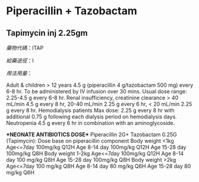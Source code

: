 # Piperacillin + Tazobactam

## Tapimycin inj 2.25gm

_藥物代碼_：ITAP

_給藥途徑_：I

_用法用量_：

Adult & children &gt; 12 years 4.5 g \(piperacillin 4 g/tazobactam 500 mg\) every 6-8 hr. To be administered by IV infusion over 30 mins. Usual dose range: 2.25-4.5 g every 6-8 hr. Renal insufficiency, creatinine clearance &gt; 40 mL/min 4.5 g every 8 hr, 20-40 mL/min 2.25 g every 6 hr, &lt; 20 mL/min 2.25 g every 8 hr. Hemodialysis patients Max dose: 2.25 g every 8 hr with additional 0.75 g following each dialysis period on hemodialysis days. Neutropenia 4.5 g every 6 hr in combination with an aminoglycoside.

**\***NEONATE ANTIBIOTICS DOSE**\*** Piperacillin 2G+ Tazobactam 0.25G \(Tapimycin\): Dose base on piperacillin component Body weight &lt;1kg Age&lt;=7day 100mg/kg Q12H Age 8-14 day 100mg/kg Q12H Age 15-28 day 100mg/kg Q8H Body weight 1-2kg Age&lt;=7day 100mg/kg Q12H Age 8-14 day 100 mg/kg Q8H Age 15-28 day 100mg/kg Q8H Body weight &gt;2kg Age&lt;=7day 100 mg/kg Q8H Age 8-14 day 80 mg/kg Q6H Age 15-28 day 80 mg/kg Q6H

